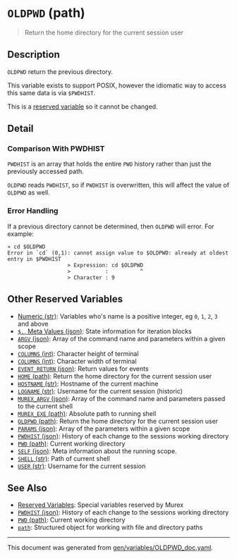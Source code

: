 # `OLDPWD` (path)

> Return the home directory for the current session user

## Description

`OLDPWD` return the previous directory.

This variable exists to support POSIX, however the idiomatic way to access this
same data is via `$PWDHIST`.

This is a [reserved variable](/docs/user-guide/reserved-vars.md) so it cannot be changed.

## Detail

### Comparison With PWDHIST

`PWDHIST` is an array that holds the entire `PWD` history rather than just the
previously accessed path.

`OLDPWD` reads `PWDHIST`, so if `PWDHIST` is overwritten, this will affect the
value of `OLDPWD` as well.

### Error Handling

If a previous directory cannot be determined, then `OLDPWD` will error. For
example:

```
» cd $OLDPWD
Error in `cd` (0,1): cannot assign value to $OLDPWD: already at oldest entry in $PWDHIST
                   > Expression: cd $OLDPWD
                   >           :          ^
                   > Character : 9
```

## Other Reserved Variables

* [Numeric (str)](../variables/numeric.md):
  Variables who's name is a positive integer, eg `0`, `1`, `2`, `3` and above
* [`$.`, Meta Values (json)](../variables/meta-values.md):
  State information for iteration blocks
* [`ARGV` (json)](../variables/argv.md):
  Array of the command name and parameters within a given scope
* [`COLUMNS` (int)](../variables/lines.md):
  Character height of terminal
* [`COLUMNS` (int)](../variables/columns.md):
  Character width of terminal
* [`EVENT_RETURN` (json)](../variables/event_return.md):
  Return values for events
* [`HOME` (path)](../variables/home.md):
  Return the home directory for the current session user
* [`HOSTNAME` (str)](../variables/hostname.md):
  Hostname of the current machine
* [`LOGNAME` (str)](../variables/logname.md):
  Username for the current session (historic)
* [`MUREX_ARGV` (json)](../variables/murex_argv.md):
  Array of the command name and parameters passed to the current shell
* [`MUREX_EXE` (path)](../variables/murex_exe.md):
  Absolute path to running shell
* [`OLDPWD` (path)](../variables/oldpwd.md):
  Return the home directory for the current session user
* [`PARAMS` (json)](../variables/params.md):
  Array of the parameters within a given scope
* [`PWDHIST` (json)](../variables/pwdhist.md):
  History of each change to the sessions working directory
* [`PWD` (path)](../variables/pwd.md):
  Current working directory
* [`SELF` (json)](../variables/self.md):
  Meta information about the running scope.
* [`SHELL` (str)](../variables/shell.md):
  Path of current shell
* [`USER` (str)](../variables/user.md):
  Username for the current session

## See Also

* [Reserved Variables](../user-guide/reserved-vars.md):
  Special variables reserved by Murex
* [`PWDHIST` (json)](../variables/pwdhist.md):
  History of each change to the sessions working directory
* [`PWD` (path)](../variables/pwd.md):
  Current working directory
* [`path`](../types/path.md):
  Structured object for working with file and directory paths

<hr/>

This document was generated from [gen/variables/OLDPWD_doc.yaml](https://github.com/lmorg/murex/blob/master/gen/variables/OLDPWD_doc.yaml).
